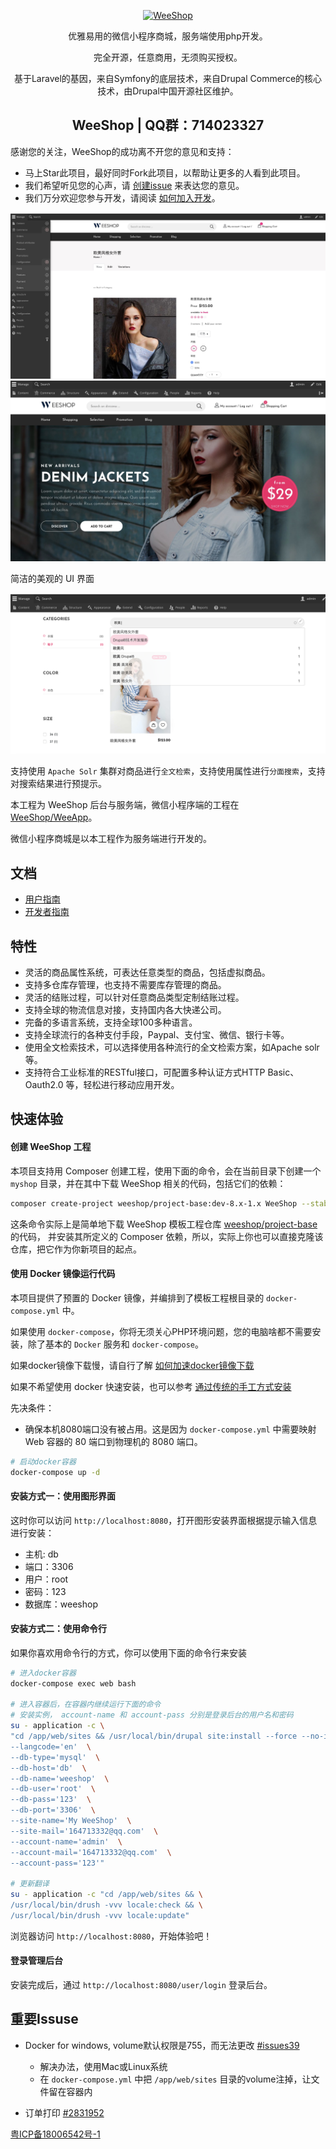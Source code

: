 <p align="center"><a href="https://www.weeshop.org" target="_blank" rel="noopener noreferrer"><img width="100" src="https://avatars2.githubusercontent.com/u/50817500?s=400&u=4014b477b48c6c8a517a0231592a685e019ae807&v=4" alt="WeeShop"></a></p>

<p align="center">优雅易用的微信小程序商城，服务端使用php开发。 </p>
<p align="center">完全开源，任意商用，无须购买授权。</p>
<p align="center">基于Laravel的基因，来自Symfony的底层技术，来自Drupal Commerce的核心技术，由Drupal中国开源社区维护。</p>


<h2 align="center"> WeeShop | QQ群：714023327</h2>

感谢您的关注，WeeShop的成功离不开您的意见和支持：
- 马上Star此项目，最好同时Fork此项目，以帮助让更多的人看到此项目。
- 我们希望听见您的心声，请 [创建issue](https://github.com/weeshop/WeeShop/issues/new) 来表达您的意见。
- 我们万分欢迎您参与开发，请阅读 [如何加入开发]()。

<img src="https://github.com/weeshop/documentation/raw/master/source/images/screenshot.jpg">
<img src="https://github.com/weeshop/documentation/raw/master/source/images/screenshot3.jpg">

简洁的美观的 UI 界面

<img src="https://github.com/weeshop/documentation/raw/master/source/images/screenshot2.png">

支持使用 `Apache Solr` 集群对商品进行`全文检索`，支持使用属性进行`分面搜索`，支持对搜索结果进行预提示。

本工程为 WeeShop 后台与服务端，微信小程序端的工程在 [WeeShop/WeeApp](https://github.com/weeshop/WeeApp)。

微信小程序商城是以本工程作为服务端进行开发的。

## 文档
- [用户指南](https://www.weeshop.org/user_guide/)
- [开发者指南](https://www.weeshop.org/dev_guide/)

## 特性
- 灵活的商品属性系统，可表达任意类型的商品，包括虚拟商品。
- 支持多仓库存管理，也支持不需要库存管理的商品。
- 灵活的结账过程，可以针对任意商品类型定制结账过程。
- 支持全球的物流信息对接，支持国内各大快递公司。
- 完备的多语言系统，支持全球100多种语言。
- 支持全球流行的各种支付手段，Paypal、支付宝、微信、银行卡等。
- 使用全文检索技术，可以选择使用各种流行的全文检索方案，如Apache solr等。
- 支持符合工业标准的RESTful接口，可配置多种认证方式HTTP Basic、Oauth2.0 等，轻松进行移动应用开发。

## 快速体验

#### 创建 WeeShop 工程

本项目支持用 Composer 创建工程，使用下面的命令，会在当前目录下创建一个 `myshop` 目录，并在其中下载 WeeShop 相关的代码，包括它们的依赖：

```bash
composer create-project weeshop/project-base:dev-8.x-1.x WeeShop --stability dev --no-interaction -vvv
```

这条命令实际上是简单地下载 WeeShop 模板工程仓库 [weeshop/project-base](https://github.com/weeshop/project-base) 的代码，
并安装其所定义的 Composer 依赖，所以，实际上你也可以直接克隆该仓库，把它作为你新项目的起点。

#### 使用 Docker 镜像运行代码

本项目提供了预置的 Docker 镜像，并编排到了模板工程根目录的 `docker-compose.yml` 中。

如果使用 `docker-compose`，你将无须关心PHP环境问题，您的电脑啥都不需要安装，除了基本的 `Docker` 服务和 `docker-compose`。

如果docker镜像下载慢，请自行了解 [如何加速docker镜像下载](https://www.baidu.com/s?wd=docker%E5%8A%A0%E9%80%9F)

如果不希望使用 docker 快速安装，也可以参考 [通过传统的手工方式安装](https://www.weeshop.org/user_guide/install.html)

先决条件：
- 确保本机8080端口没有被占用。这是因为 `docker-compose.yml` 中需要映射 Web 容器的 80 端口到物理机的 8080 端口。

```bash
# 启动docker容器
docker-compose up -d
```

#### 安装方式一：使用图形界面

这时你可以访问 `http://localhost:8080`，打开图形安装界面根据提示输入信息进行安装：
- 主机: db
- 端口：3306
- 用户：root
- 密码：123
- 数据库：weeshop


#### 安装方式二：使用命令行

如果你喜欢用命令行的方式，你可以使用下面的命令行来安装

```bash
# 进入docker容器
docker-compose exec web bash

# 进入容器后，在容器内继续运行下面的命令
# 安装实例， account-name 和 account-pass 分别是登录后台的用户名和密码
su - application -c \
"cd /app/web/sites && /usr/local/bin/drupal site:install --force --no-interaction weeshop  \
--langcode='en'  \
--db-type='mysql'  \
--db-host='db'  \
--db-name='weeshop'  \
--db-user='root'  \
--db-pass='123'  \
--db-port='3306'  \
--site-name='My WeeShop'  \
--site-mail='164713332@qq.com'  \
--account-name='admin'  \
--account-mail='164713332@qq.com'  \
--account-pass='123'"

# 更新翻译
su - application -c "cd /app/web/sites && \
/usr/local/bin/drush -vvv locale:check && \
/usr/local/bin/drush -vvv locale:update"
```

浏览器访问 `http://localhost:8080`，开始体验吧！

#### 登录管理后台

安装完成后，通过 `http://localhost:8080/user/login` 登录后台。

## 重要Issuse
- Docker for windows, volume默认权限是755，而无法更改 [#issues39](https://github.com/docker/for-win/issues/39)

  - 解决办法，使用Mac或Linux系统
  - 在 `docker-compose.yml` 中把 `/app/web/sites` 目录的volume注掉，让文件留在容器内

- 订单打印 [#2831952](https://www.drupal.org/project/commerce/issues/2831952)



[粤ICP备18006542号-1](http://www.beian.miit.gov.cn)
